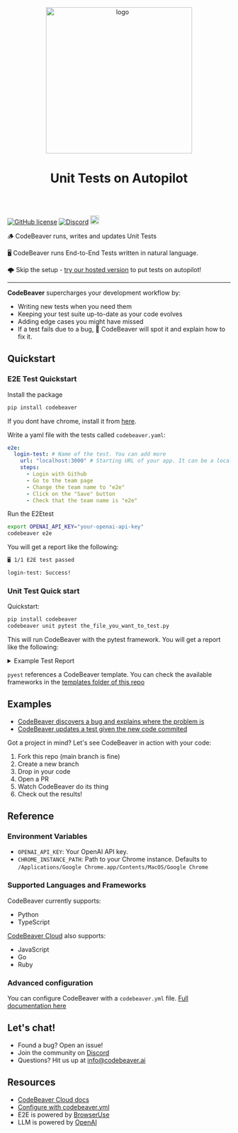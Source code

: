  <div align="center">
 <picture>
  <source media="(prefers-color-scheme: dark)" srcset="https://www.codebeaver.ai/logo_complete_color_inverted.png" width="330">
  <source media="(prefers-color-scheme: light)" srcset="https://www.codebeaver.ai/logo_complete_color.png" width="330">
  <img src="https://www.codebeaver.ai/logo_complete_color.png" alt="logo" width="330">

</picture>
<h1 align="center">Unit Tests on Autopilot</h1>
</div>
<br/><br/>

[![GitHub license](https://img.shields.io/badge/License-AGPL_3.0-blue.svg)](https://github.com/codebeaver-ai/codebeaver-ai/blob/main/LICENSE)
[![Discord](https://badgen.net/badge/icon/discord?icon=discord&label&color=purple)](https://discord.gg/4QMwWdsMGt)
<a href="https://github.com/codebeaver-ai/codebeaver-ai/commits/main">
<img alt="GitHub" src="https://img.shields.io/github/last-commit/codebeaver-ai/codebeaver-ai/main?style=for-the-badge" height="20">
</a><br>

🪵 CodeBeaver runs, writes and updates Unit Tests

🖥️ CodeBeaver runs End-to-End Tests written in natural language.

🌩️ Skip the setup - [try our hosted version](https://www.codebeaver.ai) to put tests on autopilot!

---

**CodeBeaver** supercharges your development workflow by:

- Writing new tests when you need them
- Keeping your test suite up-to-date as your code evolves
- Adding edge cases you might have missed
- If a test fails due to a bug, 🐛 CodeBeaver will spot it and explain how to fix it.

## Quickstart

### E2E Test Quickstart

Install the package

```bash
pip install codebeaver
```

If you dont have chrome, install it from [here](https://www.google.com/chrome/).

Write a yaml file with the tests called `codebeaver.yaml`:

```yaml
e2e:
  login-test: # Name of the test. You can add more
    url: "localhost:3000" # Starting URL of your app. It can be a local server or a remote server
    steps:
      - Login with Github
      - Go to the team page
      - Change the team name to "e2e"
      - Click on the "Save" button
      - Check that the team name is "e2e"
```

Run the E2Etest

```bash
export OPENAI_API_KEY="your-openai-api-key"
codebeaver e2e
```

You will get a report like the following:

```bash
🖥️ 1/1 E2E test passed

login-test: Success!

```

### Unit Test Quick start

Quickstart:

```bash
pip install codebeaver
codebeaver unit pytest the_file_you_want_to_test.py
```

This will run CodeBeaver with the pytest framework. You will get a report like the following:

<details>
<summary>Example Test Report</summary>

```
🔄 1 test added and 1 test updated to reflect recent changes.
🐛 Found 1 bug
🛠️ 15/15 tests passed

🔄 Test Updates
I've added or updated 6 tests. They all pass ☑️
Updated Tests:

tests/test_expense_tracker.py 🩹
Fixed: tests/test_expense_tracker.py::TestExpenseTracker::test_categories_is_set_with_default_categories

New Tests:

tests/test_alert_manager.py
tests/test_investment_tracker.py

🐛 Bug Detection
Potential issues found in the following files:

expense_tracker.py
The error occurs because the code in total_expense_by_category only converts the input parameter (category) to lower-case and compares it with the expense entries exactly. However, the expenses added in the test have "category" values in different cases (e.g., "FOOD", "Food") that are not converted to lower-case, so they don't match "food" (the lowercased input). This makes the method only sum the expense that exactly matches "food" in lower-case, resulting in an incorrect sum.

```

</details>

`pyest` references a CodeBeaver template. You can check the available frameworks in the [templates folder of this repo](https://github.com/codebeaver-ai/codebeaver-ai/tree/main/templates)

## Examples

- [CodeBeaver discovers a bug and explains where the problem is](https://github.com/codebeaver-ai/codebeaver-ai/pull/8)
- [CodeBeaver updates a test given the new code commited](https://github.com/codebeaver-ai/codebeaver-ai/pull/12)

Got a project in mind? Let's see CodeBeaver in action with your code:

1. Fork this repo (main branch is fine)
2. Create a new branch
3. Drop in your code
4. Open a PR
5. Watch CodeBeaver do its thing
6. Check out the results!

## Reference

### Environment Variables

- `OPENAI_API_KEY`: Your OpenAI API key.
- `CHROME_INSTANCE_PATH`: Path to your Chrome instance. Defaults to `/Applications/Google Chrome.app/Contents/MacOS/Google Chrome`

### Supported Languages and Frameworks

CodeBeaver currently supports:

- Python
- TypeScript

[CodeBeaver Cloud](https://www.codebeaver.ai) also supports:

- JavaScript
- Go
- Ruby

### Advanced configuration

You can configure CodeBeaver with a `codebeaver.yml` file. [Full documentation here](https://docs.codebeaver.ai/configuration)

## Let's chat!

- Found a bug? Open an issue!
- Join the community on [Discord](https://discord.gg/4QMwWdsMGt)
- Questions? Hit us up at [info@codebeaver.ai](mailto:info@codebeaver.ai)

## Resources

- [CodeBeaver Cloud docs](https://docs.codebeaver.ai/getting-started/quickstart)
- [Configure with codebeaver.yml](https://docs.codebeaver.ai/configuration)
- E2E is powered by [BrowserUse](https://github.com/browser-use/browser-use)
- LLM is powered by [OpenAI](https://openai.com)

```

```
